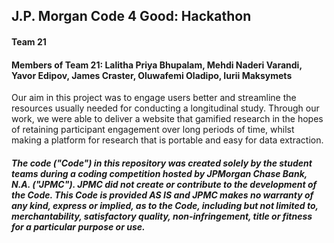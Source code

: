 ## J.P. Morgan Code 4 Good: Hackathon
#### Team 21

#### Members of Team 21: Lalitha Priya Bhupalam, Mehdi Naderi Varandi, Yavor Edipov, James Craster, Oluwafemi Oladipo, Iurii Maksymets

Our aim in this project was to engage users better and streamline the resources usually needed for conducting a longitudinal study. Through our work, we were able to deliver a website that gamified research in the hopes of retaining participant engagement over long periods of time, whilst making a platform for research that is portable and easy for data extraction.


##### The code ("Code") in this repository was created solely by the student teams during a coding competition hosted by JPMorgan Chase Bank, N.A. ("JPMC").						JPMC did not create or contribute to the development of the Code.  This Code is provided AS IS and JPMC makes no warranty of any kind, express or implied, as to the Code,						including but not limited to, merchantability, satisfactory quality, non-infringement, title or fitness for a particular purpose or use.
